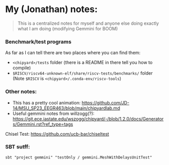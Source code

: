 # My (Jonathan) notes:
> This is a centralized notes for myself and anyone else doing exactly what I am doing (modifying Gemmini for BOOM)

### Benchmark/test programs
As far as I can tell there are two places where you can find them:
- `<chipyard>/tests` folder (there is a README in there tell you how to compile)
- `$RISCV/riscv64-unknown-elf/share/riscv-tests/benchmarks/` folder (Note `$RISCV` is `<chipyard>/.conda-env/riscv-tools`)

### Other notes:
- This has a pretty cool animation: https://github.com/JD-14/MSU_SP23_EEGR463/blob/main/chipyardlab.md
- Useful gemmini notes from willzogg(?): https://git.ece.iastate.edu/wszogg/chipyard/-/blob/1.2.0/docs/Generators/Gemmini.rst?ref_type=tags

Chisel Test: https://github.com/ucb-bar/chiseltest

### SBT sutff:
`sbt "project gemmini" "testOnly / gemmini.MeshWithDelaysUnitTest"`